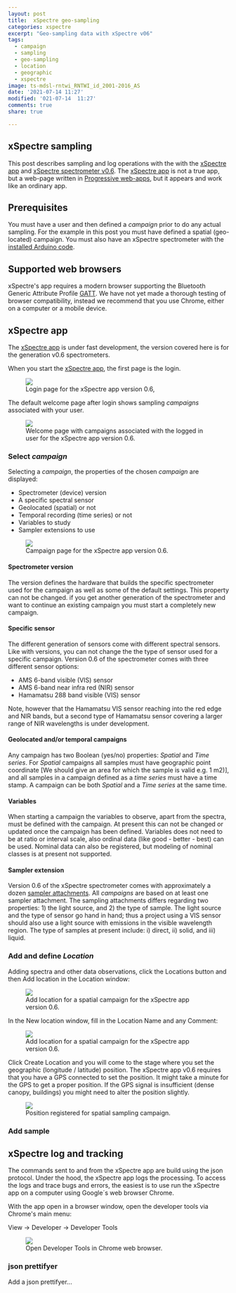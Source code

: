 ```yaml
---
layout: post
title:  xSpectre geo-sampling
categories: xspectre
excerpt: "Geo-sampling data with xSpectre v06"
tags:
  - campaign
  - sampling
  - geo-sampling
  - location
  - geographic
  - xspectre
image: ts-mdsl-rntwi_RNTWI_id_2001-2016_AS
date: '2021-07-14 11:27'
modified: '021-07-14  11:27'
comments: true
share: true

---
```


## xSpectre sampling

This post describes sampling and log operations with the with the [xSpectre app](https://stulturum.stulta1.xspectre.com) and  [xSpectre spectrometer v0.6](https://karttur.github.io/arduino/spectrolum/spectrolum-v0061/). The [xSpectre app](https://stulturum.stulta1.xspectre.com) is not a true app, but a web-page written in [Progressive web-apps](https://web.dev/progressive-web-apps/), but it appears and work like an ordinary app.

## Prerequisites

You must have a user and then defined a _campaign_ prior to do any actual sampling. For the example in this post you must have defined a spatial (geo-located) campaign. You must also have an xSpectre spectrometer with the [installed Arduino code](../xspectre-code-install-v06/).

## Supported web browsers

xSpectre's app requires a modern browser supporting the Bluetooth Generic Attribute Profile [GATT](https://www.bluetooth.com/bluetooth-resources/intro-to-bluetooth-gap-gatt/). We have not yet made a thorough testing of browser compatibility, instead we recommend that you use Chrome, either on a computer or a mobile device.  

## xSpectre app

The [xSpectre app](https://stulturum.stulta1.xspectre.com) is under fast development, the version covered here is for the generation v0.6 spectrometers.

 When you start the [xSpectre app](https://stulturum.stulta1.xspectre.com), the first page is the login.

 <figure>
 <img src="../../images/xspectre_app_v06_login.png">
 <figcaption> Login page for the xSpectre app version 0.6, </figcaption>
 </figure>

 The default welcome page after login shows sampling _campaigns_ associated with your user.

 <figure>
 <img src="../../images/xspectre_app_v06_welcome.png">
 <figcaption> Welcome page with campaigns associated with the logged in user for the xSpectre app version 0.6. </figcaption>
 </figure>

### Select _campaign_

Selecting a _campaign_, the properties of the chosen _campaign_ are displayed:

- Spectrometer (device) version
- A specific spectral sensor
- Geolocated (spatial) or not
- Temporal recording (time series) or not
- Variables to study
- Sampler extensions to use

<figure>
<img src="../../images/xspectre_app_v06_campaign.png">
<figcaption> Campaign page for the xSpectre app version 0.6. </figcaption>
</figure>

#### Spectrometer version

The version defines the hardware that builds the specific spectrometer used for the campaign as well as some of the default settings. This property can not be changed. if you get another generation of the spectrometer and want to continue an existing campaign you must start a completely new campaign.

#### Specific sensor

The different generation of sensors come with different spectral sensors. Like with versions, you can not change the the type of sensor used for a specific campaign. Version 0.6 of the spectrometer comes with three different sensor options:

- AMS 6-band visible (VIS) sensor
- AMS 6-band near infra red (NIR) sensor
- Hamamatsu 288 band visible (VIS) sensor

Note, however that the Hamamatsu VIS sensor reaching into the red edge and NIR bands, but a second type of Hamamatsu sensor covering a larger range of NIR wavelengths is under development.

#### Geolocated and/or temporal campaigns

Any campaign has two Boolean (yes/no) properties: _Spatial_ and _Time series_. For _Spatial_ campaigns all samples must have geographic point coordinate [We should give an area for which the sample is valid e.g. 1 m2)], and all samples in a campaign defined as a _time series_ must have a time stamp. A campaign can be both _Spatial_ and a _Time series_ at the same time.

#### Variables

When starting a campaign the variables to observe, apart from the spectra, must be defined with the campaign. At present this can not be changed or updated once the campaign has been defined. Variables does not need to be at ratio or interval scale, also ordinal data (like good - better - best) can be used. Nominal data can also be registered, but modeling of nominal classes is at present not supported.

#### Sampler extension

Version 0.6 of the xSpectre spectrometer comes with approximately a dozen [sampler attachments](https://karttur.github.io/arduino/spectrolum/spectrolum-v006-attachments/). All _campaigns_ are based on at least one sampler attachment. The sampling attachments differs regarding two properties: 1) the light source, and 2) the type of sample. The light source and the type of sensor go hand in hand; thus a project using a VIS sensor should also use a light source with emissions in the visible wavelength region. The type of samples at present include: i) direct, ii) solid, and iii) liquid.

### Add and define _Location_

Adding spectra and other data observations, click the <span class='button'>Locations</span> button and then <span class='button'>Add location</span> in the Location window:

<figure>
<img src="../../images/xspectre_app_v06_add-location.png">
<figcaption> Add location for a spatial campaign for the xSpectre app version 0.6. </figcaption>
</figure>

In the New location window, fill in the Location Name and any Comment:

<figure>
<img src="../../images/xspectre_app_v06_new-location.png">
<figcaption> Add location for a spatial campaign for the xSpectre app version 0.6. </figcaption>
</figure>

Click <span class='button'>Create Location</span> and you will come to the stage where you set the geographic (longitude / latitude) position. The xSpectre app v0.6 requires that you have a GPS connected to set the position. It might take a minute for the GPS to get a proper position. If the GPS signal is insufficient (dense canopy, buildings) you might need to alter the position slightly.

<figure>
<img src="../../images/xspectre_app_v06_position.png">
<figcaption> Position registered for spatial sampling campaign. </figcaption>
</figure>

### Add sample



## xSpectre log and tracking

The commands sent to and from the xSpectre app are build using the json protocol. Under the hood, the xSpectre app logs the processing. To access the logs and trace bugs and errors, the easiest is to use run the xSpectre app on a computer using Google´s web browser <span class='app'>Chrome</span>.

With the app open in a browser window, open the developer tools via <span class='app'>Chrome's</span> main menu:

<span class='menu'>View -> Developer -> Developer Tools</span>

<figure>
<img src="../../images/chrome-menu-developer-tools.png">
<figcaption>Open Developer Tools in Chrome web browser.</figcaption>
</figure>

### json prettifyer

Add a json prettifyer...

